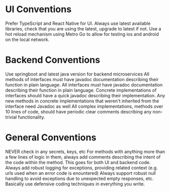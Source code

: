 # UI Conventions

Prefer TypeScript and React Native for UI. Always use latest available libraries, check that you are using
the latest, upgrade to latest if not. Use a hot reload mechanism using Metro Go to allow for testing ios
and android on the local network.

# Backend Conventions

Use springboot and latest java version for backend microservices
All methods of interfaces must have javadoc documentation describing their function in plain language.
All interfaces must have javadoc documentation describing their function in plain language.
Concrete implementations of interfaces should have a quick javadoc describing their implementation.
Any new methods in concrete implementations that weren't inherited from the interface need Javadoc as well
All complex implementations, methods over 10 lines of code, should have periodic clear comments describing any
non-trivial functionality.

# General Conventions

NEVER check in any secrets, keys, etc
For methods with anything more than a few lines of logic in them, always add comments describing the intent
of the code within the method. This goes for both UI and backend code.
Always add robust logging for exceptions, providing related context (e.g. urls used when an error code is enountered)
Always support robust null handling to avoid exceptions due to unexpected empty responses, etc. Basically use defensive coding techniques in everything you write.